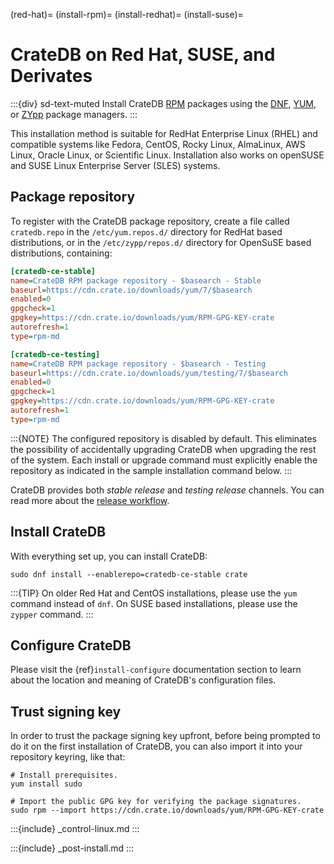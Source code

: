 (red-hat)=
(install-rpm)=
(install-redhat)=
(install-suse)=

# CrateDB on Red Hat, SUSE, and Derivates

:::{div} sd-text-muted
Install CrateDB [RPM] packages using the [DNF], [YUM], or [ZYpp] package managers.
:::

This installation method is suitable for RedHat Enterprise Linux (RHEL) and compatible
systems like Fedora, CentOS, Rocky Linux, AlmaLinux, AWS Linux, Oracle Linux, or
Scientific Linux. Installation also works on openSUSE and SUSE Linux Enterprise Server
(SLES) systems.

## Package repository

To register with the CrateDB package repository, create a file called `cratedb.repo`
in the `/etc/yum.repos.d/` directory for RedHat based distributions, or in the
`/etc/zypp/repos.d/` directory for OpenSuSE based distributions, containing:

```ini
[cratedb-ce-stable]
name=CrateDB RPM package repository - $basearch - Stable
baseurl=https://cdn.crate.io/downloads/yum/7/$basearch
enabled=0
gpgcheck=1
gpgkey=https://cdn.crate.io/downloads/yum/RPM-GPG-KEY-crate
autorefresh=1
type=rpm-md

[cratedb-ce-testing]
name=CrateDB RPM package repository - $basearch - Testing
baseurl=https://cdn.crate.io/downloads/yum/testing/7/$basearch
enabled=0
gpgcheck=1
gpgkey=https://cdn.crate.io/downloads/yum/RPM-GPG-KEY-crate
autorefresh=1
type=rpm-md
```

:::{NOTE}
The configured repository is disabled by default. This eliminates the
possibility of accidentally upgrading CrateDB when upgrading the rest
of the system. Each install or upgrade command must explicitly enable
the repository as indicated in the sample installation command below.
:::

CrateDB provides both *stable release* and *testing release* channels. You
can read more about the [release workflow].

## Install CrateDB

With everything set up, you can install CrateDB:

```shell
sudo dnf install --enablerepo=cratedb-ce-stable crate
```

:::{TIP}
On older Red Hat and CentOS installations, please use the `yum` command
instead of `dnf`. On SUSE based installations, please use the `zypper`
command.
:::

## Configure CrateDB

Please visit the {ref}`install-configure` documentation section to learn
about the location and meaning of CrateDB's configuration files.

## Trust signing key

In order to trust the package signing key upfront, before being prompted
to do it on the first installation of CrateDB, you can also import it
into your repository keyring, like that:

```shell
# Install prerequisites.
yum install sudo

# Import the public GPG key for verifying the package signatures.
sudo rpm --import https://cdn.crate.io/downloads/yum/RPM-GPG-KEY-crate
```

:::{include} _control-linux.md
:::

:::{include} _post-install.md
:::


[dnf]: https://en.wikipedia.org/wiki/DNF_(software)
[release workflow]: https://github.com/crate/crate/blob/master/devs/docs/release.rst
[rpm]: https://en.wikipedia.org/wiki/RPM_Package_Manager
[yum]: https://en.wikipedia.org/wiki/Yum_(software)
[zypp]: https://en.wikipedia.org/wiki/ZYpp
